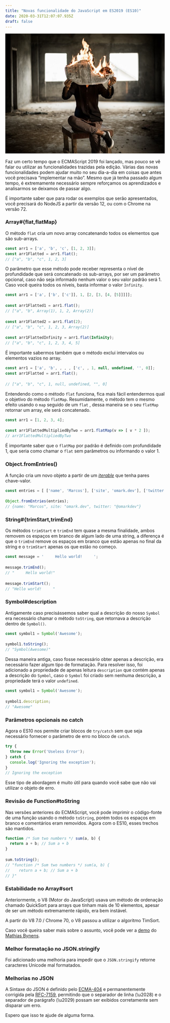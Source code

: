 ```yaml
---
title: "Novas funcionalidade do JavaScript em ES2019 (ES10)"
date: 2020-03-31T12:07:07.935Z
draft: false
---
```


![](./images/reading-journal-in-fire.jpeg)

Faz um certo tempo que o ECMAScript 2019 foi lançado, mas pouco se vê falar ou
utilizar as funcionalidades trazidas pela edição. Várias das novas
funcionalidades podem ajudar muito no seu dia-a-dia em coisas que antes você
precisava “implementar na mão”. Mesmo que já tenha passado algum tempo, é
extremamente necessário sempre reforçamos os aprendizados e analisarmos se
deixamos de passar algo.

É importante saber que para rodar os exemplos que serão apresentados, você
precisará do NodeJS a partir da versão 12, ou com o Chrome na versão 72.

### Array#{flat,flatMap}

O método `flat` cria um novo array concatenando todos os elementos que são
sub-arrays.

```javascript
const arr1 = ['a', 'b', 'c', [1, 2, 3]];
const arr1Flatted = arr1.flat();
// ["a", "b", "c", 1, 2, 3]
```

O parâmetro que esse método pode receber representa o nível de profundidade que
será concatenado os sub-arrays, por ser um parâmetro opcional, caso não seja
informado nenhum valor o seu valor padrão será 1. Caso você queira todos os
níveis, basta informar o valor `Infinity`.

```javascript
const arr1 = ['a', ['b', ['c']], 1, [2, [3, [4, [5]]]]];

const arr1Flatted1 = arr1.flat();
// ["a", "b", Array(1), 1, 2, Array(2)]

const arr1Flatted2 = arr1.flat(2);
// ["a", "b", "c", 1, 2, 3, Array(2)]

const arr1FlattedInfinity = arr1.flat(Infinity);
// ["a", "b", "c", 1, 2, 3, 4, 5]
```

É importante sabermos também que o método exclui intervalos ou elementos vazios
no array.

```javascript
const arr1 = ['a', 'b', , , , ['c', , 1, null, undefined, '', 0]];
const arr1Flatted = arr1.flat();

// ["a", "b", "c", 1, null, undefined, "", 0]
```

Entendendo como o método `flat` funciona, fica mais fácil entendermos qual o
objetivo do método `flatMap`. Resumidamente, o método tem o mesmo efeito usando
o `map` seguido de um `flat` , dessa maneira se o seu `flatMap` retornar um
array, ele será concatenado.

```javascript
const arr1 = [1, 2, 3, 4];

const arr1FlattedMultipliedByTwo = arr1.flatMap(v => [ v * 2 ]);
// arr1FlattedMultipliedByTwo
```

É importante saber que o `flatMap` por padrão é definido com profundidade 1, que
seria como chamar o `flat` sem parâmetros ou informando o valor 1.

### Object.fromEntries()

A função cria um novo objeto a partir de um
*[iterable](https://alligator.io/js/iterables/)* que tenha pares chave-valor.

``` javascript
const entries = [ ['name', 'Marcos'], ['site', 'omark.dev'], ['twitter', '@omarkdev'] ];

Object.fromEntries(entries);
// {name: "Marcos", site: "omark.dev", twitter: "@omarkdev"}
```

### String#{trimStart,trimEnd}

Os métodos `trimStart` e `trimEnd` tem quase a mesma finalidade, ambos removem
os espaços em branco de algum lado de uma string, a diferença é que o `trimEnd`
remove os espaços em branco que estão apenas no final da string e o `trimStart`
apenas os que estão no começo.

```javascript
const message = '     Hello world!     ';

message.trimEnd();
// "     Hello world!"

message.trimStart();
// "Hello world!     "
```

### Symbol#description

Antigamente caso precisássemos saber qual a descrição do nosso `Symbol` era
necessário chamar o método `toString`, que retornava a descrição dentro de
`Symbol()`.

``` javascript
const symbol1 = Symbol('Awesome');

symbol1.toString();
// "Symbol(Awesome)"
```

Dessa maneira antiga, caso fosse necessário obter apenas a descrição, era
necessário fazer algum tipo de formatação. Para resolver isso, foi adicionado a
propriedade de apenas leitura `description` que contém apenas a descrição do
`Symbol`, caso o `Symbol` foi criado sem nenhuma descrição, a propriedade terá o
valor `undefined`.

```javascript
const symbol1 = Symbol('Awesome');

symbol1.description;
// "Awesome"
```

### Parâmetros opcionais no catch

Agora o ES10 nos permite criar blocos de `try/catch` sem que seja necessário
fornecer o parâmetro de erro no bloco de `catch`.

```javascript
try {
  throw new Error('Useless Error');
} catch {
  console.log('Ignoring the exception');
}
// Ignoring the exception
```

Esse tipo de abordagem é muito útil para quando você sabe que não vai utilizar o
objeto de erro.

### Revisão de Function#toString

Nas versões anteriores do ECMAScript, você pode imprimir o código-fonte de uma
função usando o método `toString`, porém todos os espaços em branco e
comentários eram removidos. Agora com o ES10, esses trechos são mantidos.

``` javascript
function /* Sum two numbers */ sum(a, b) {
  return a + b; // Sum a + b
}

sum.toString();
// "function /* Sum two numbers */ sum(a, b) {
//    return a + b; // Sum a + b
// }"
```

### Estabilidade no Array#sort

Anteriormente, o V8 (Motor do JavaScript) usava um método de ordenação chamado
QuickSort para arrays que tinham mais de 10 elementos, apesar de ser um método
extremamente rápido, era bem instável.

A partir do V8 7.0 / Chrome 70, o V8 passou a utilizar o algoritmo TimSort.

Caso você queira saber mais sobre o assunto, você pode ver a
[demo](https://mathiasbynens.be/demo/sort-stability) do [Mathias
Bynens](https://mathiasbynens.be/).

### Melhor formatação no JSON.stringify

Foi adicionado uma melhoria para impedir que o `JSON.stringify` retorne
caracteres Unicode mal formatados.

### Melhorias no JSON

A Sintaxe do JSON é definido pelo
[ECMA-404](http://www.ecma-international.org/publications/standards/Ecma-404.htm)
e permanentemente corrigida pela
[RFC-7159](https://tools.ietf.org/html/rfc7159), permitindo que o separador de
linha (\u2028) e o separador de parágrafo (\u2029) possam ser exibidos
corretamente sem disparar um erro.

Espero que isso te ajude de alguma forma.

